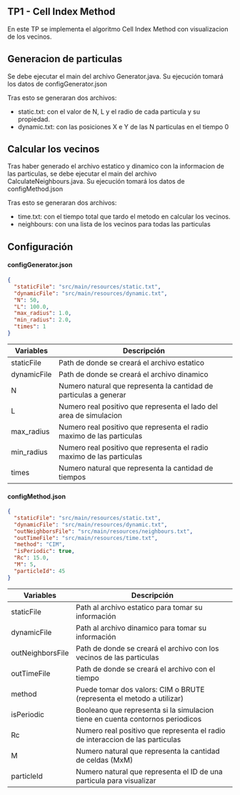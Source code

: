 ## TP1 - Cell Index Method

En este TP se implementa el algoritmo Cell Index Method con visualizacion de los vecinos.

## Generacion de particulas

Se debe ejecutar el main del archivo Generator.java. Su ejecución tomará los datos de configGenerator.json

Tras esto se generaran dos archivos:
- static.txt: con el valor de N, L y el radio de cada particula y su propiedad.
- dynamic.txt: con las posiciones X e Y de las N particulas en el tiempo 0

## Calcular los vecinos

Tras haber generado el archivo estatico y dinamico con la informacion de las particulas, se debe ejecutar el main del
archivo CalculateNeighbours.java. Su ejecución tomará los datos de configMethod.json

Tras esto se generaran dos archivos:
- time.txt: con el tiempo total que tardo el metodo en calcular los vecinos.
- neighbours: con una lista de los vecinos para todas las particulas

## Configuración

#### configGenerator.json 

``` json
{
  "staticFile": "src/main/resources/static.txt",
  "dynamicFile": "src/main/resources/dynamic.txt",
  "N": 50,
  "L": 100.0,
  "max_radius": 1.0,
  "min_radius": 2.0,
  "times": 1
}
```

| Variables    | Descripción                                                          
|--------------|-------------------------------------------------------------------------|
| staticFile   | Path de donde se creará el archivo estatico                             | 
| dynamicFile  | Path de donde se creará el archivo dinamico                             | 
| N            | Numero natural que representa la cantidad de particulas a generar       | 
| L            | Numero real positivo que representa el lado del area de simulacion      | 
| max_radius   | Numero real positivo que representa el radio maximo de las particulas   | 
| min_radius   | Numero real positivo que representa el radio maximo de las particulas   | 
| times        | Numero natural que representa la cantidad de tiempos                    |   
 
#### configMethod.json 

``` json
{
  "staticFile": "src/main/resources/static.txt",
  "dynamicFile": "src/main/resources/dynamic.txt",
  "outNeighborsFile": "src/main/resources/neighbours.txt",
  "outTimeFile": "src/main/resources/time.txt",
  "method": "CIM",
  "isPeriodic": true,
  "Rc": 15.0,
  "M": 5,
  "particleId": 45
}
```

| Variables         | Descripción                                                          
|-------------------|--------------------------------------------------------------------------------|
| staticFile        | Path al archivo estatico para tomar su información                             | 
| dynamicFile       | Path al archivo dinamico para tomar su información                             | 
| outNeighborsFile  | Path de donde se creará el archivo con los vecinos de las particulas           | 
| outTimeFile       | Path de donde se creará el archivo con el tiempo                               | 
| method            | Puede tomar dos valors: CIM o BRUTE (representa el metodo a utilizar)          | 
| isPeriodic        | Booleano que representa si la simulacion tiene en cuenta contornos periodicos  | 
| Rc                | Numero real positivo que representa el radio de interaccion de las particulas  | 
| M                 | Numero natural que representa la cantidad de celdas (MxM)                      | 
| particleId        | Numero natural que representa el ID de una particula para visualizar           |   
 